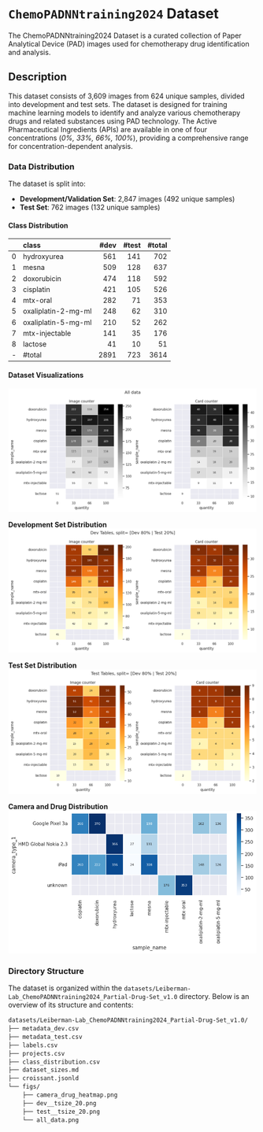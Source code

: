 # `ChemoPADNNtraining2024` Dataset

The ChemoPADNNtraining2024 Dataset is a curated collection of Paper Analytical Device (PAD) images used for chemotherapy drug identification and analysis.

## Description

This dataset consists of 3,609 images from 624 unique samples, divided into development and test sets. The dataset is designed for training machine learning models to identify and analyze various chemotherapy drugs and related substances using PAD technology. The Active Pharmaceutical Ingredients (APIs) are available in one of four concentrations (*0%, 33%, 66%, 100%*), providing a comprehensive range for concentration-dependent analysis.

### Data Distribution

The dataset is split into:
- **Development/Validation Set**: 2,847 images (492 unique samples)
- **Test Set**: 762 images (132 unique samples)

#### Class Distribution

|    | class                 |   #dev |   #test |   #total |
|:---|:---------------------|-------:|--------:|---------:|
| 0  | hydroxyurea          |    561 |     141 |      702 |
| 1  | mesna                |    509 |     128 |      637 |
| 2  | doxorubicin          |    474 |     118 |      592 |
| 3  | cisplatin            |    421 |     105 |      526 |
| 4  | mtx-oral             |    282 |      71 |      353 |
| 5  | oxaliplatin-2-mg-ml  |    248 |      62 |      310 |
| 6  | oxaliplatin-5-mg-ml  |    210 |      52 |      262 |
| 7  | mtx-injectable       |    141 |      35 |      176 |
| 8  | lactose              |     41 |      10 |       51 |
| -  | #total               |   2891 |     723 |     3614 |

#### Dataset Visualizations

![All Data Distribution](./figs/all_data.png)

**Development Set Distribution**
![Development Set Distribution](./figs/dev__tsize_20.png)

**Test Set Distribution**
![Test Set Distribution](./figs/test__tsize_20.png)

**Camera and Drug Distribution**
![Camera and Drug Heatmap](./figs/camera_drug_heatmap.png)

### Directory Structure

The dataset is organized within the `datasets/Leiberman-Lab_ChemoPADNNtraining2024_Partial-Drug-Set_v1.0` directory. Below is an overview of its structure and contents:

```markdown
datasets/Leiberman-Lab_ChemoPADNNtraining2024_Partial-Drug-Set_v1.0/
├── metadata_dev.csv
├── metadata_test.csv
├── labels.csv
├── projects.csv
├── class_distribution.csv
├── dataset_sizes.md
├── croissant.jsonld
└── figs/
    ├── camera_drug_heatmap.png
    ├── dev__tsize_20.png
    ├── test__tsize_20.png
    └── all_data.png
```


<!-- 
## License
## Contact
## How to cite
## Acknowledgements
## Contributors
## Versioning
--> 
